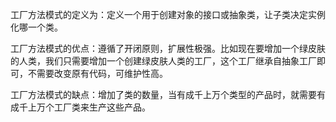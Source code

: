 工厂方法模式的定义为：定义一个用于创建对象的接口或抽象类，让子类决定实例化哪一个类。

工厂方法模式的优点：遵循了开闭原则，扩展性极强。比如现在要增加一个绿皮肤的人类，我们只需要增加一个创建绿皮肤人类的工厂，这个工厂继承自抽象工厂即可，不需要改变原有代码，可维护性高。

工厂方法模式的缺点：增加了类的数量，当有成千上万个类型的产品时，就需要有成千上万个工厂类来生产这些产品。